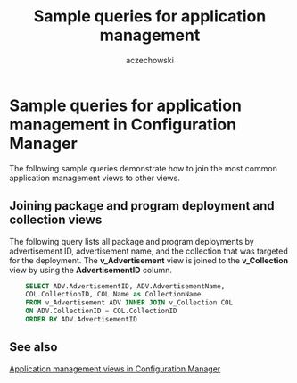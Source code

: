 ﻿---
title: Sample queries for application management
titleSuffix: Configuration Manager
description: Sample queries that show how to join the most common application management views to other views.
ms.date: 04/30/2019
ms.prod: configuration-manager
ms.technology: configmgr-other
ms.topic: conceptual


ms.assetid: c0d69334-75eb-408c-8828-94898cf134f5
author: aczechowski
ms.author: aaroncz
manager: dougeby
---

# Sample queries for application management in Configuration Manager

The following sample queries demonstrate how to join the most common application management views to other views.

## Joining package and program deployment and collection views

The following query lists all package and program deployments by advertisement ID, advertisement name, and the collection that was targeted for the deployment. The **v_Advertisement** view is joined to the **v_Collection** view by using the **AdvertisementID** column.

```sql
    SELECT ADV.AdvertisementID, ADV.AdvertisementName, 
    COL.CollectionID, COL.Name as CollectionName 
    FROM v_Advertisement ADV INNER JOIN v_Collection COL 
    ON ADV.CollectionID = COL.CollectionID 
    ORDER BY ADV.AdvertisementID 
```

## See also

[Application management views in Configuration Manager](application-management-views-configuration-manager.md)